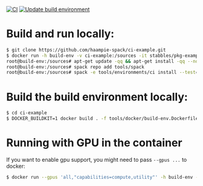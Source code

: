 [![CI](https://github.com/haampie-spack/ci-example/actions/workflows/ci.yaml/badge.svg)](https://github.com/haampie-spack/ci-example/actions/workflows/ci.yaml) [![Update build environment](https://github.com/haampie-spack/ci-example/actions/workflows/build-env.yaml/badge.svg)](https://github.com/haampie-spack/ci-example/actions/workflows/build-env.yaml)
# Build and run locally:

```sh
$ git clone https://github.com/haampie-spack/ci-example.git
$ docker run -h build-env -v ci-example:/sources -it stabbles/pkg-example
root@build-env:/sources# apt-get update -qq && apt-get install -qq --no-install-recommends ssh # todo: figure out how to get rid of this, openmpi wants it apparently
root@build-env:/sources# spack repo add tools/spack
root@build-env:/sources# spack -e tools/environments/ci install --test=root --verbose mypkg@main
```

# Build the build environment locally:

```sh
$ cd ci-example
$ DOCKER_BUILDKIT=1 docker build . -f tools/docker/build-env.Dockerfile -t stabbles/pkg-example
```

# Running with GPU in the container
If you want to enable gpu support, you might need to pass `--gpus ...` to docker:

```sh
$ docker run --gpus 'all,"capabilities=compute,utility"' -h build-env -v ci-example:/sources -it stabbles/pkg-example
```
